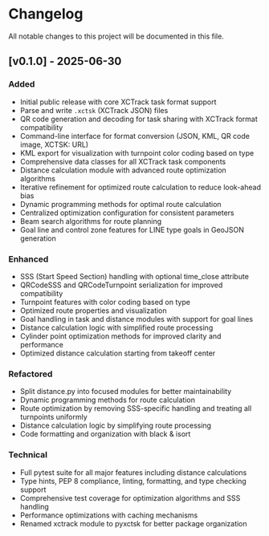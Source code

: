 # Changelog

All notable changes to this project will be documented in this file.

## [v0.1.0] - 2025-06-30

### Added

- Initial public release with core XCTrack task format support
- Parse and write `.xctsk` (XCTrack JSON) files
- QR code generation and decoding for task sharing with XCTrack format compatibility
- Command-line interface for format conversion (JSON, KML, QR code image, XCTSK: URL)
- KML export for visualization with turnpoint color coding based on type
- Comprehensive data classes for all XCTrack task components
- Distance calculation module with advanced route optimization algorithms
- Iterative refinement for optimized route calculation to reduce look-ahead bias
- Dynamic programming methods for optimal route calculation
- Centralized optimization configuration for consistent parameters
- Beam search algorithms for route planning
- Goal line and control zone features for LINE type goals in GeoJSON generation

### Enhanced

- SSS (Start Speed Section) handling with optional time_close attribute
- QRCodeSSS and QRCodeTurnpoint serialization for improved compatibility
- Turnpoint features with color coding based on type
- Optimized route properties and visualization
- Goal handling in task and distance modules with support for goal lines
- Distance calculation logic with simplified route processing
- Cylinder point optimization methods for improved clarity and performance
- Optimized distance calculation starting from takeoff center

### Refactored

- Split distance.py into focused modules for better maintainability
- Dynamic programming methods for route calculation
- Route optimization by removing SSS-specific handling and treating all turnpoints uniformly
- Distance calculation logic by simplifying route processing
- Code formatting and organization with black & isort

### Technical

- Full pytest suite for all major features including distance calculations
- Type hints, PEP 8 compliance, linting, formatting, and type checking support
- Comprehensive test coverage for optimization algorithms and SSS handling
- Performance optimizations with caching mechanisms
- Renamed xctrack module to pyxctsk for better package organization
